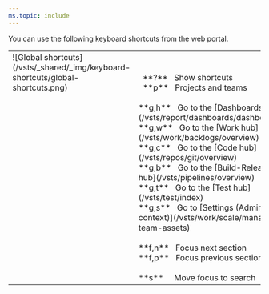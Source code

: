 ```yaml
---
ms.topic: include
---
```



<a id="global-shortcuts"></a>

You can use the following keyboard shortcuts from the web portal.

<table>
<tbody valign="top">
<tr>
<td>![Global shortcuts](/vsts/_shared/_img/keyboard-shortcuts/global-shortcuts.png)</td>
<td>
<br/>
<br/>
&nbsp;&nbsp;**?**&nbsp;&nbsp;&nbsp;Show shortcuts<br/>
&nbsp;&nbsp;**p**&nbsp;&nbsp;&nbsp;Projects and teams<br/>
<br/>
**g,h**&nbsp;&nbsp;&nbsp;Go to the [Dashboards hub](/vsts/report/dashboards/dashboards)<br/>
**g,w**&nbsp;&nbsp;&nbsp;Go to the [Work hub](/vsts/work/backlogs/overview)<br/>
**g,c**&nbsp;&nbsp;&nbsp;Go to the [Code hub](/vsts/repos/git/overview)<br/>
**g,b**&nbsp;&nbsp;&nbsp;Go to the [Build-Release hub](/vsts/pipelines/overview)<br/>
**g,t**&nbsp;&nbsp;&nbsp;Go to the [Test hub](/vsts/test/index)<br/>
**g,s**&nbsp;&nbsp;&nbsp;Go to [Settings (Admin context)](/vsts/work/scale/manage-team-assets)<br/>

<br/>
**f,n**&nbsp;&nbsp;&nbsp;Focus next section<br/>
**f,p**&nbsp;&nbsp;&nbsp;Focus previous section<br/>
<br/>
**s**&nbsp;&nbsp;&nbsp;&nbsp;&nbsp;Move focus to search<br/>
</td>
</tr>
</tbody>
</table>


<!---
g,k&nbsp;&nbsp;&nbsp;Go to [wiki](/vsts/project/wiki/add-edit-wiki)<br/>
-->

